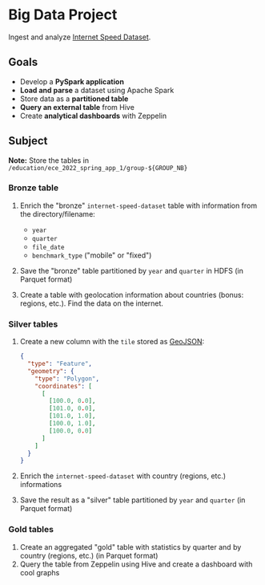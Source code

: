 # Big Data Project

Ingest and analyze [Internet Speed Dataset](https://www.kaggle.com/datasets/dhruvildave/ookla-internet-speed-dataset).

## Goals

- Develop a **PySpark application**
- **Load and parse** a dataset using Apache Spark
- Store data as a **partitioned table**
- **Query an external table** from Hive
- Create **analytical dashboards** with Zeppelin

## Subject

**Note:** Store the tables in `/education/ece_2022_spring_app_1/group-${GROUP_NB}`

### Bronze table

1. Enrich the "bronze" `internet-speed-dataset` table with information from the directory/filename:

   - `year`
   - `quarter`
   - `file_date`
   - `benchmark_type` ("mobile" or "fixed")

2. Save the "bronze" table partitioned by `year` and `quarter` in HDFS (in Parquet format)
3. Create a table with geolocation information about countries (bonus: regions, etc.). Find the data on the internet.

### Silver tables

1. Create a new column with the `tile` stored as [GeoJSON](https://geojson.org/geojson-spec.html):

   ```json
   {
     "type": "Feature",
     "geometry": {
       "type": "Polygon",
       "coordinates": [
         [
           [100.0, 0.0],
           [101.0, 0.0],
           [101.0, 1.0],
           [100.0, 1.0],
           [100.0, 0.0]
         ]
       ]
     }
   }
   ```

2. Enrich the `internet-speed-dataset` with country (regions, etc.) informations
3. Save the result as a "silver" table partitioned by `year` and `quarter` (in Parquet format)

### Gold tables

1. Create an aggregated "gold" table with statistics by quarter and by country (regions, etc.) (in Parquet format)
2. Query the table from Zeppelin using Hive and create a dashboard with cool graphs
